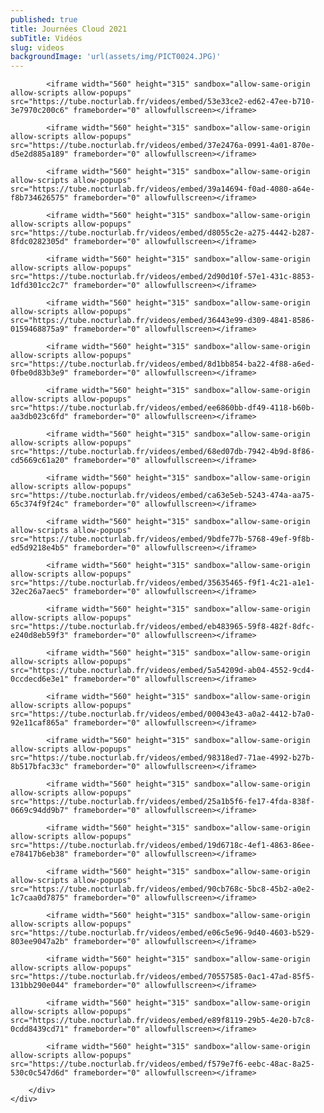 ```yaml
---
published: true
title: Journées Cloud 2021
subTitle: Vidéos
slug: videos
backgroundImage: 'url(assets/img/PICT0024.JPG)'
---
```


<div class="container">
    <div class="row justify-content-center">
        <div class="text-center">

            <iframe width="560" height="315" sandbox="allow-same-origin allow-scripts allow-popups" src="https://tube.nocturlab.fr/videos/embed/53e33ce2-ed62-47ee-b710-3e7970c200c6" frameborder="0" allowfullscreen></iframe>

            <iframe width="560" height="315" sandbox="allow-same-origin allow-scripts allow-popups" src="https://tube.nocturlab.fr/videos/embed/37e2476a-0991-4a01-870e-d5e2d885a189" frameborder="0" allowfullscreen></iframe>

            <iframe width="560" height="315" sandbox="allow-same-origin allow-scripts allow-popups" src="https://tube.nocturlab.fr/videos/embed/39a14694-f0ad-4080-a64e-f8b734626575" frameborder="0" allowfullscreen></iframe>

            <iframe width="560" height="315" sandbox="allow-same-origin allow-scripts allow-popups" src="https://tube.nocturlab.fr/videos/embed/d8055c2e-a275-4442-b287-8fdc0282305d" frameborder="0" allowfullscreen></iframe>

            <iframe width="560" height="315" sandbox="allow-same-origin allow-scripts allow-popups" src="https://tube.nocturlab.fr/videos/embed/2d90d10f-57e1-431c-8853-1dfd301cc2c7" frameborder="0" allowfullscreen></iframe>

            <iframe width="560" height="315" sandbox="allow-same-origin allow-scripts allow-popups" src="https://tube.nocturlab.fr/videos/embed/36443e99-d309-4841-8586-0159468875a9" frameborder="0" allowfullscreen></iframe>

            <iframe width="560" height="315" sandbox="allow-same-origin allow-scripts allow-popups" src="https://tube.nocturlab.fr/videos/embed/8d1bb854-ba22-4f88-a6ed-0fbe0d83b3e9" frameborder="0" allowfullscreen></iframe>

            <iframe width="560" height="315" sandbox="allow-same-origin allow-scripts allow-popups" src="https://tube.nocturlab.fr/videos/embed/ee6860bb-df49-4118-b60b-aa3db023c6fd" frameborder="0" allowfullscreen></iframe>

            <iframe width="560" height="315" sandbox="allow-same-origin allow-scripts allow-popups" src="https://tube.nocturlab.fr/videos/embed/68ed07db-7942-4b9d-8f86-cd5669c61a20" frameborder="0" allowfullscreen></iframe>

            <iframe width="560" height="315" sandbox="allow-same-origin allow-scripts allow-popups" src="https://tube.nocturlab.fr/videos/embed/ca63e5eb-5243-474a-aa75-65c374f9f24c" frameborder="0" allowfullscreen></iframe>

            <iframe width="560" height="315" sandbox="allow-same-origin allow-scripts allow-popups" src="https://tube.nocturlab.fr/videos/embed/9bdfe77b-5768-49ef-9f8b-ed5d9218e4b5" frameborder="0" allowfullscreen></iframe>

            <iframe width="560" height="315" sandbox="allow-same-origin allow-scripts allow-popups" src="https://tube.nocturlab.fr/videos/embed/35635465-f9f1-4c21-a1e1-32ec26a7aec5" frameborder="0" allowfullscreen></iframe>

            <iframe width="560" height="315" sandbox="allow-same-origin allow-scripts allow-popups" src="https://tube.nocturlab.fr/videos/embed/eb483965-59f8-482f-8dfc-e240d8eb59f3" frameborder="0" allowfullscreen></iframe>

            <iframe width="560" height="315" sandbox="allow-same-origin allow-scripts allow-popups" src="https://tube.nocturlab.fr/videos/embed/5a54209d-ab04-4552-9cd4-0ccdecd6e3e1" frameborder="0" allowfullscreen></iframe>

            <iframe width="560" height="315" sandbox="allow-same-origin allow-scripts allow-popups" src="https://tube.nocturlab.fr/videos/embed/00043e43-a0a2-4412-b7a0-92e11caf865a" frameborder="0" allowfullscreen></iframe>

            <iframe width="560" height="315" sandbox="allow-same-origin allow-scripts allow-popups" src="https://tube.nocturlab.fr/videos/embed/98318ed7-71ae-4992-b27b-8b517bfac33c" frameborder="0" allowfullscreen></iframe>

            <iframe width="560" height="315" sandbox="allow-same-origin allow-scripts allow-popups" src="https://tube.nocturlab.fr/videos/embed/25a1b5f6-fe17-4fda-838f-0669c94dd9b7" frameborder="0" allowfullscreen></iframe>

            <iframe width="560" height="315" sandbox="allow-same-origin allow-scripts allow-popups" src="https://tube.nocturlab.fr/videos/embed/19d6718c-4ef1-4863-86ee-e78417b6eb38" frameborder="0" allowfullscreen></iframe>

            <iframe width="560" height="315" sandbox="allow-same-origin allow-scripts allow-popups" src="https://tube.nocturlab.fr/videos/embed/90cb768c-5bc8-45b2-a0e2-1c7caa0d7875" frameborder="0" allowfullscreen></iframe>

            <iframe width="560" height="315" sandbox="allow-same-origin allow-scripts allow-popups" src="https://tube.nocturlab.fr/videos/embed/e06c5e96-9d40-4603-b529-803ee9047a2b" frameborder="0" allowfullscreen></iframe>

            <iframe width="560" height="315" sandbox="allow-same-origin allow-scripts allow-popups" src="https://tube.nocturlab.fr/videos/embed/70557585-0ac1-47ad-85f5-131bb290e044" frameborder="0" allowfullscreen></iframe>

            <iframe width="560" height="315" sandbox="allow-same-origin allow-scripts allow-popups" src="https://tube.nocturlab.fr/videos/embed/e89f8119-29b5-4e20-b7c8-0cdd8439cd71" frameborder="0" allowfullscreen></iframe>

            <iframe width="560" height="315" sandbox="allow-same-origin allow-scripts allow-popups" src="https://tube.nocturlab.fr/videos/embed/f579e7f6-eebc-48ac-8a25-530c0c547d6d" frameborder="0" allowfullscreen></iframe>

        </div>
    </div>
</div>